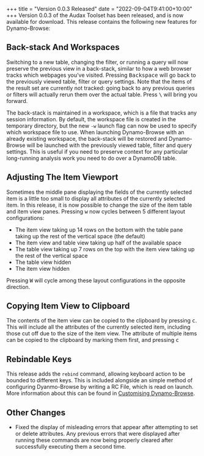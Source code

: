 +++
title = "Version 0.0.3 Released"
date = "2022-09-04T9:41:00+10:00"
+++
Version 0.0.3 of the Audax Toolset has been released, and is now available for download.
This release contains the following new features for Dynamo-Browse:

## Back-stack And Workspaces

Switching to a new table, changing the filter, or running a query will now preserve the previous
view in a back-stack, similar to how a web browser tracks which webpages you've visited.
Pressing <kbd>Backspace</kbd> will go back to the previously viewed table, filter or query settings.
Note that the items of the result set are currently not tracked: going back to any previous 
queries or filters will actually rerun them over the actual table.  Press <kbd>\\</kbd> will bring
you forward.

The back-stack is maintained in a workspace, which is a file that tracks any session information.
By default, the workspace file is created in the temporary directory, but the new `-w` launch
flag can now be used to specify which workspace file to use.  When launching Dynamo-Browse with
an already existing workspace, the back-stack will be restored and Dynamo-Browse will be launched
with the previously viewed table, filter and query settings.  This is useful if you need to preserve
context for any particular long-running analysis work you need to do over a DynamoDB table.

## Adjusting The Item Viewport

Sometimes the middle pane displaying the fields of the currently selected item is a little too small
to display all attributes of the currently selected item.  In this release, it is now possible to change
the size of the item table and item view panes.  Pressing <kbd>w</kbd> now cycles between 5 different
layout configurations:

- The item view taking up 14 rows on the bottom with the table pane taking up the rest of the vertical space (the default)
- The item view and table view taking up half of the available space
- The table view taking up 7 rows on the top with the item view taking up the rest of the vertical space
- The table view hidden
- The item view hidden

Pressing <kbd>W</kbd> will cycle among these layout configurations in the opposite direction.

## Copying Item View to Clipboard

The contents of the item view can be copied to the clipboard by pressing <kbd>c</kbd>.  This will include
all the attributes of the currently selected item, including those cut off due to the size of the item view.
The attribute of multiple items can be copied to the clipboard by marking them first, and pressing <kbd>c</kbd>

## Rebindable Keys

This release adds the `rebind` command, allowing keyboard action to be bounded to different keys.  This is
included alongside an simple method of configuring Dyanmo-Browse by writing a RC File, which is read
on launch.  More information about this can be found in [Customising Dynamo-Browse]().

## Other Changes

- Fixed the display of misleading errors that appear after attempting to set or delete attributes.  Any previous errors
  that were displayed after running these commands are now being properly cleared after successfully executing them
  a second time.
  
  